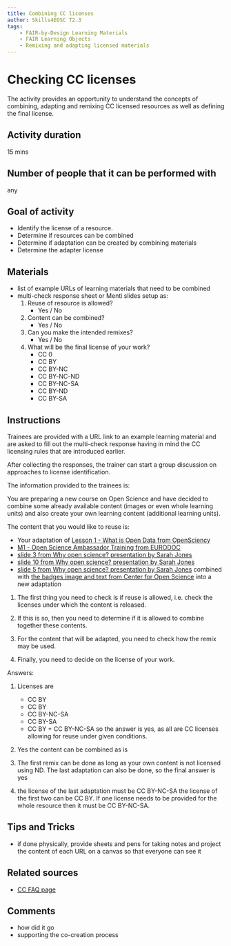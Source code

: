 ```yaml
---
title: Combining CC licenses
author: Skills4EOSC T2.3
tags: 
    - FAIR-by-Design Learning Materials
    - FAIR Learning Objects
    - Remixing and adapting licensed materials
---
```


# Checking CC licenses

The activity provides an opportunity to understand the concepts of combining, adapting and remixing CC licensed resources as well as defining the final license. 

## Activity duration

15 mins

## Number of people that it can be performed with

any

## Goal of activity

- Identify the license of a resource.
- Determine if resources can be combined
- Determine if adaptation can be created by combining materials
- Determine the adapter license

## Materials
- list of example URLs of learning materials that need to be combined
- multi-check response sheet or Menti slides setup as:
    1. Reuse of resource is allowed?
        - Yes / No
    2. Content can be combined?
        - Yes / No
    3. Can you make the intended remixes?
        - Yes / No
    4. What will be the final license of your work?
        - CC 0
        - CC BY
        - CC BY-NC
        - CC BY-NC-ND
        - CC BY-NC-SA
        - CC BY-ND
        - CC BY-SA


## Instructions

Trainees are provided with a URL link to an example learning material and are asked to fill out the multi-check response having in mind the CC licensing rules that are introduced earlier. 

After collecting the responses, the trainer can start a group discussion on approaches to license identification.

The information provided to the trainees is:

You are preparing a new course on Open Science and have decided to combine some already available content (images or even whole learning units) and also create your own learning content (additional learning units). 

The content that you would like to reuse is:

- Your adaptation of [Lesson 1 - What is Open Data from OpenSciency](https://github.com/opensciency/sprint-content/blob/main/open-data/Lesson1-WhatIsOpenData.md)
- [M1 - Open Science Ambassador Training from EURODOC](https://eurodoc.net/open-science-ambassadors-training/m1-open-science) 
- [slide 3 from Why open science? presentation by Sarah Jones](https://slideplayer.com/slide/12073970/)
- [slide 10 from Why open science? presentation by Sarah Jones](https://slideplayer.com/slide/12073970/)
- [slide 5 from Why open science? presentation by Sarah Jones](https://slideplayer.com/slide/12073970/) combined with [the badges image and text from Center for Open Science](https://www.cos.io/initiatives/badges) into a new adaptation

1. The first thing you need to check is if reuse is allowed, i.e. check the licenses under which the content is released.

2. If this is so, then you need to determine if it is allowed to combine together these contents.

3. For the content that will be adapted, you need to check how the remix may be used.

3. Finally, you need to decide on the license of your work.

Answers:

1. Licenses are 
    - CC BY
    - CC BY
    - CC BY-NC-SA
    - CC BY-SA
    - CC BY + CC BY-NC-SA
so the answer is yes, as all are CC licenses allowing for reuse under given conditions.

2. Yes the content can be combined as is

3. The first remix can be done as long as your own content is not licensed using ND. The last adaptation can also be done, so the final answer is yes

4. the license of the last adaptation must be CC BY-NC-SA
the license of the first two can be CC BY. If one license needs to be provided for the whole resource then it must be CC BY-NC-SA.

## Tips and Tricks
- if done physically, provide sheets and pens for taking notes and project the content of each URL on a canvas so that everyone can see it

## Related sources
- [CC FAQ page](https://creativecommons.org/faq/)

## Comments
- how did it go
- supporting the co-creation process